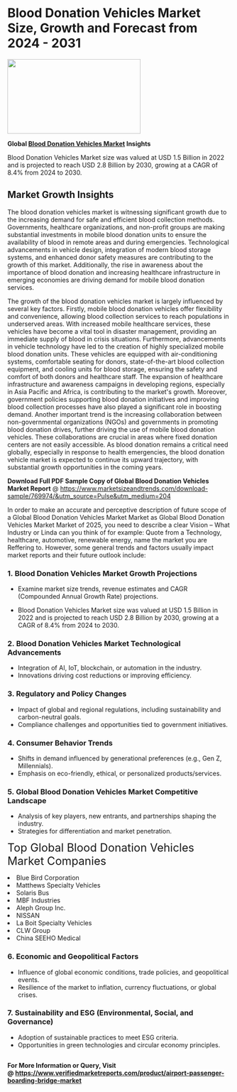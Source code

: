<H1>Blood Donation Vehicles Market Size, Growth and Forecast from 2024 - 2031</H1><img class="aligncenter size-medium wp-image-584254" src="https://thirdeyenews.in/wp-content/uploads/2024/09/Global-Market-Research-300x168.jpeg" alt="" width="300" height="168" /><p><strong>Global&nbsp;<a href="https://www.marketsizeandtrends.com/download-sample/769974/&amp;utm_source=Pulse&amp;utm_medium=204">Blood Donation Vehicles Market</a> Insights</strong></p><p>Blood Donation Vehicles Market size was valued at USD 1.5 Billion in 2022 and is projected to reach USD 2.8 Billion by 2030, growing at a CAGR of 8.4% from 2024 to 2030.</p><p><h2>Market Growth Insights</h2> <p>The blood donation vehicles market is witnessing significant growth due to the increasing demand for safe and efficient blood collection methods. Governments, healthcare organizations, and non-profit groups are making substantial investments in mobile blood donation units to ensure the availability of blood in remote areas and during emergencies. Technological advancements in vehicle design, integration of modern blood storage systems, and enhanced donor safety measures are contributing to the growth of this market. Additionally, the rise in awareness about the importance of blood donation and increasing healthcare infrastructure in emerging economies are driving demand for mobile blood donation services. </p> <p>The growth of the blood donation vehicles market is largely influenced by several key factors. Firstly, mobile blood donation vehicles offer flexibility and convenience, allowing blood collection services to reach populations in underserved areas. With increased mobile healthcare services, these vehicles have become a vital tool in disaster management, providing an immediate supply of blood in crisis situations. Furthermore, advancements in vehicle technology have led to the creation of highly specialized mobile blood donation units. These vehicles are equipped with air-conditioning systems, comfortable seating for donors, state-of-the-art blood collection equipment, and cooling units for blood storage, ensuring the safety and comfort of both donors and healthcare staff. The expansion of healthcare infrastructure and awareness campaigns in developing regions, especially in Asia Pacific and Africa, is contributing to the market's growth. Moreover, government policies supporting blood donation initiatives and improving blood collection processes have also played a significant role in boosting demand. Another important trend is the increasing collaboration between non-governmental organizations (NGOs) and governments in promoting blood donation drives, further driving the use of mobile blood donation vehicles. These collaborations are crucial in areas where fixed donation centers are not easily accessible. As blood donation remains a critical need globally, especially in response to health emergencies, the blood donation vehicle market is expected to continue its upward trajectory, with substantial growth opportunities in the coming years. </p><p><span class=""><strong>Download Full PDF Sample Copy of Global Blood Donation Vehicles Market Report</strong> @ <a href="https://www.marketsizeandtrends.com/download-sample/769974/&amp;utm_source=Pulse&amp;utm_medium=204" target="_blank">https://www.marketsizeandtrends.com/download-sample/769974/&amp;utm_source=Pulse&amp;utm_medium=204</a></span></p><p>In order to make an accurate and perceptive description of future scope of a Global&nbsp;Blood Donation Vehicles Market Market as Global&nbsp;Blood Donation Vehicles Market Market of 2025, you need to describe a clear Vision &ndash; What Industry or Linda can you think of for example: Quote from a Technology, healthcare, automotive, renewable energy, name the market you are Reffering to. However, some general trends and factors usually impact market reports and their future outlook include:</p><h3>1.&nbsp;<strong>Blood Donation Vehicles Market Growth Projections</strong></h3><ul><li>Examine market size trends, revenue estimates and CAGR (Compounded Annual Growth Rate) projections.</li><li><p>Blood Donation Vehicles Market size was valued at USD 1.5 Billion in 2022 and is projected to reach USD 2.8 Billion by 2030, growing at a CAGR of 8.4% from 2024 to 2030.</p></li></ul><h3>2.&nbsp;<strong>Blood Donation Vehicles Market Technological Advancements</strong></h3><ul><li>Integration of AI, IoT, blockchain, or automation in the industry.</li><li>Innovations driving cost reductions or improving efficiency.</li></ul><h3>3.&nbsp;<strong>Regulatory and Policy Changes</strong></h3><ul><li>Impact of global and regional regulations, including sustainability and carbon-neutral goals.</li><li>Compliance challenges and opportunities tied to government initiatives.</li></ul><h3>4.&nbsp;<strong>Consumer Behavior Trends</strong></h3><ul><li>Shifts in demand influenced by generational preferences (e.g., Gen Z, Millennials).</li><li>Emphasis on eco-friendly, ethical, or personalized products/services.</li></ul><h3>5.&nbsp;<strong>Global Blood Donation Vehicles Market Competitive Landscape</strong></h3><ul><li>Analysis of key players, new entrants, and partnerships shaping the industry.</li><li>Strategies for differentiation and market penetration.</li></ul><p data-pm-slice="1 1 []"><span style="color: inherit; font-family: inherit; font-size: 25px;">Top Global Blood Donation Vehicles Market Companies</span></p><div class="" data-test-id=""><p><li>Blue Bird Corporation</li><li> Matthews Specialty Vehicles</li><li> Solaris Bus</li><li> MBF Industries</li><li> Aleph Group Inc.</li><li> NISSAN</li><li> La Boit Specialty Vehicles</li><li> CLW Group</li><li> China SEEHO Medical</li></p></div><h3>6.&nbsp;<strong>Economic and Geopolitical Factors</strong></h3><ul><li>Influence of global economic conditions, trade policies, and geopolitical events.</li><li>Resilience of the market to inflation, currency fluctuations, or global crises.</li></ul><h3>7.&nbsp;<strong>Sustainability and ESG (Environmental, Social, and Governance)</strong></h3><ul><li>Adoption of sustainable practices to meet ESG criteria.</li><li>Opportunities in green technologies and circular economy principles.</li></ul><h2><strong style="font-size: 14px;">For More Information or Query, Visit @&nbsp;</strong><a style="background-color: #ffffff; font-size: 14px;" href="https://www.marketsizeandtrends.com/report/blood-donation-vehicles-market/" target="_blank">https://www.verifiedmarketreports.com/product/airport-passenger-boarding-bridge-market</a></h2>
